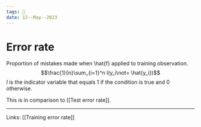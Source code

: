 ```yaml
---
tags: 🌱
date: 12--May--2023
---
```


# Error rate

Proportion of mistakes made when \hat{f} applied to training observation.
$$\frac{1}{n}\sum_{i=1}^n I(y_i\not= \hat{y_i})$$
$I$ is the indicator variable that equals 1 if the condition is true and 0 otherwise.

This is in comparison to [[Test error rate]].

---
Links: [[Training error rate]]